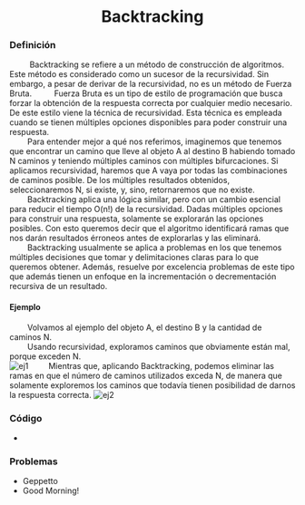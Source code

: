 
<div align="center">

# Backtracking  

 <div align="left">
 
 ### Definición  

&nbsp;&nbsp;&nbsp;&nbsp;&nbsp;&nbsp;&nbsp;&nbsp; Backtracking se refiere a un método de construcción de algoritmos. Este método es considerado como un sucesor de la recursividad. Sin embargo, a pesar de derivar de la recursividad, no es un método de Fuerza Bruta.
&nbsp;&nbsp;&nbsp;&nbsp;&nbsp;&nbsp;&nbsp;&nbsp; Fuerza Bruta es un tipo de estilo de programación que busca forzar la obtención de la respuesta correcta por cualquier medio necesario. De este estilo viene la técnica de recursividad. Esta técnica es empleada cuando se tienen múltiples opciones disponibles para poder construir una respuesta.  
&nbsp;&nbsp;&nbsp;&nbsp;&nbsp;&nbsp;&nbsp;&nbsp;Para entender mejor a qué nos referimos, imaginemos que tenemos que encontrar un camino que lleve al objeto A al destino B habiendo tomado N caminos y teniendo múltiples caminos con múltiples bifurcaciones. Si aplicamos recursividad, haremos que A vaya por todas las combinaciones de caminos posible. De los múltiples resultados obtenidos, seleccionaremos N, si existe, y, sino, retornaremos que no existe.  
&nbsp;&nbsp;&nbsp;&nbsp;&nbsp;&nbsp;&nbsp;&nbsp;Backtracking aplica una lógica similar, pero con un cambio esencial para reducir el tiempo O(n!) de la recursividad. Dadas múltiples opciones para construir una respuesta, solamente se explorarán las opciones posibles. Con esto queremos decir que el algoritmo identificará ramas que nos darán resultados érroneos antes de explorarlas y las eliminará.  
&nbsp;&nbsp;&nbsp;&nbsp;&nbsp;&nbsp;&nbsp;&nbsp;Backtracking usualmente se aplica a problemas en los que tenemos múltiples decisiones que tomar y delimitaciones claras para lo que queremos obtener. Además, resuelve por excelencia problemas de este tipo que además tienen un enfoque en la incrementación o decrementación recursiva de un resultado.
 #### Ejemplo
 &nbsp;&nbsp;&nbsp;&nbsp;&nbsp;&nbsp;&nbsp;&nbsp;Volvamos al ejemplo del objeto A, el destino B y la cantidad de caminos N.  
 &nbsp;&nbsp;&nbsp;&nbsp;&nbsp;&nbsp;&nbsp;&nbsp;Usando recursividad, exploramos caminos que obviamente están mal, porque exceden N.  
 ![ej1](https://imgur.com/Im2mTeU.png) 
 &nbsp;&nbsp;&nbsp;&nbsp;&nbsp;&nbsp;&nbsp;&nbsp;Mientras que, aplicando Backtracking, podemos eliminar las ramas en que el número de caminos utilizados exceda N, de manera que solamente exploremos los caminos que todavía tienen posibilidad de darnos la respuesta correcta.
 ![ej2](https://imgur.com/l0MmIrG.png)
 

   ### Código
  * []()
  
  ### Problemas
  * Geppetto  
  * Good Morning!  
